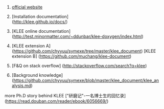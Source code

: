 1. [official website](http://klee.github.io/)
	
2. [Installation documentation]  
	(http://klee.github.io/docs/)
3. [KLEE online documentation] 
	(http://test.minormatter.com/~ddunbar/klee-doxygen/index.html)
4. [KLEE extension A] 
	(https://github.com/chyyuu/symexe/tree/master/klee_document)
   [KLEE extension B] 
	(https://github.com/muchang/klee-document)
5. [F&Q on stack overflow] 
	(http://stackoverflow.com/search?q=klee)
6. [Background knowledge] 
	(https://github.com/chyyuu/symexe/blob/master/klee_document/klee_analysis.md)
	
more
Ph.D story behind KLEE ["研磨记"-一名博士生的回忆录]
(https://read.douban.com/reader/ebook/6056669/)
